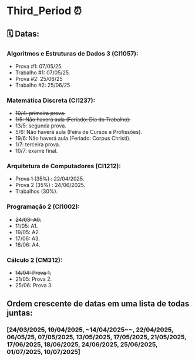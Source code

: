 # Third_Period ⏰​

## ​🗓️​ Datas: ​

### Algoritmos e Estruturas de Dados 3 (CI1057):
- Prova #1: 07/05/25.
- Trabalho #1: 07/05/25.
- Prova #2: 25/06/25
- Trabalho #2: 25/06/25

### Matemática Discreta (CI1237):
- ~~10/4: primeira prova.~~
- ~~1/5: Não haverá aula (Feriado: Dia do Trabalho).~~ 
- 13/5: segunda prova.
- 5/6: Não haverá aula (Feira de Cursos e Profissões).
- 19/6: Não haverá aula (Feriado: Corpus Christi).
- 1/7: terceira prova.
- 10/7: exame final.

### Arquitetura de Computadores (CI1212):
- ~~Prova 1 (35%) : 22/04/2025.~~
- Prova 2 (35%) : 24/06/2025.
- Trabalhos (30%).

### Programação 2 (CI1002):
- ~~24/03: A0.~~
- 11/05: A1.
- 19/05: A2.
- 17/06: A3.
- 18/06: A4.

### Cálculo 2 (CM312):
- ~~14/04: Prova 1.~~
- 21/05: Prova 2.
- 25/06: Prova 3.

## Ordem crescente de datas em uma lista de todas juntas:

### [~~24/03/2025~~, ~~10/04/2025~~, ~14/04/2025~~, ~~22/04/2025~~, 06/05/25, 07/05/2025, 13/05/2025, 17/05/2025, 21/05/2025, 17/06/2025, 18/06/2025, 24/06/2025, 25/06/2025, 01/07/2025, 10/07/2025]



